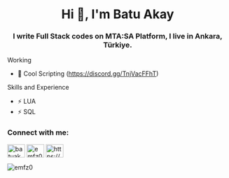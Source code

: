 <h1 align="center">Hi 👋, I'm Batu Akay</h1>
<h3 align="center">I write Full Stack codes on MTA:SA Platform, I live in Ankara, Türkiye.</h3>

Working

- 🔭 Cool Scripting (https://discord.gg/TnjVacFFhT)

Skills and Experience

- ⚡ LUA
- ⚡ SQL

<h3 align="left">Connect with me:</h3>
<p align="left">
<a href="https://instagram.com/batuakay" target="blank"><img align="center" src="https://raw.githubusercontent.com/rahuldkjain/github-profile-readme-generator/master/src/images/icons/Social/instagram.svg" alt="batuakay" height="30" width="40" /></a>
<a href="https://www.youtube.com/c/emfz0" target="blank"><img align="center" src="https://raw.githubusercontent.com/rahuldkjain/github-profile-readme-generator/master/src/images/icons/Social/youtube.svg" alt="emfz0" height="30" width="40" /></a>
<a href="https://discord.gg/https://discord.gg/TnjVacFFhT" target="blank"><img align="center" src="https://raw.githubusercontent.com/rahuldkjain/github-profile-readme-generator/master/src/images/icons/Social/discord.svg" alt="https://discord.gg/TnjVacFFhT" height="30" width="40" /></a>
</p>

<p><img align="left" src="https://github-readme-stats.vercel.app/api/top-langs?username=emfz0&show_icons=true&locale=en&layout=compact" alt="emfz0" /></p>

